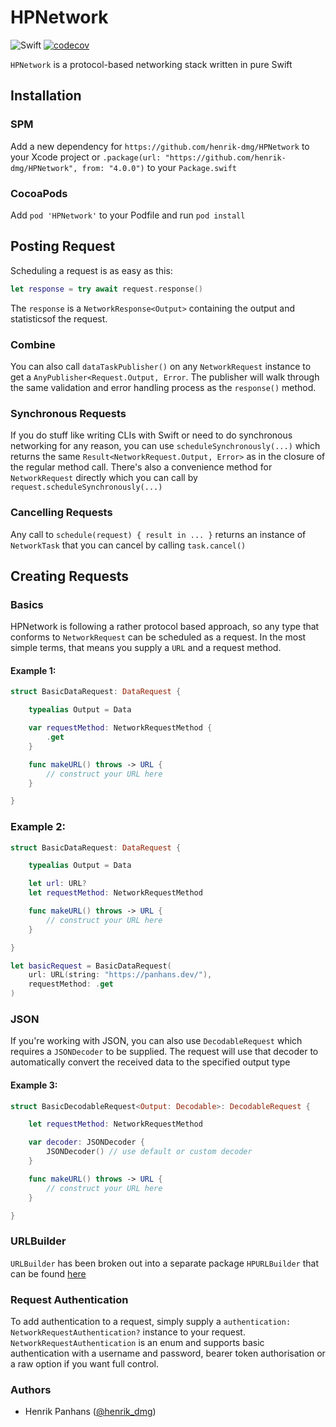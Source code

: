 # HPNetwork

![Swift](https://github.com/henrik-dmg/HPNetwork/workflows/Swift/badge.svg) [![codecov](https://codecov.io/gh/henrik-dmg/HPNetwork/graph/badge.svg?token=WZU3LZK4VD)](https://codecov.io/gh/henrik-dmg/HPNetwork)

`HPNetwork` is a protocol-based networking stack written in pure Swift

## Installation

### SPM

Add a new dependency for `https://github.com/henrik-dmg/HPNetwork` to your Xcode project or `.package(url: "https://github.com/henrik-dmg/HPNetwork", from: "4.0.0")` to your `Package.swift`

### CocoaPods

Add `pod 'HPNetwork'` to your Podfile and run `pod install`

## Posting Request

Scheduling a request is as easy as this:

```swift
let response = try await request.response()
```

The `response` is a `NetworkResponse<Output>` containing the output and statisticsof the request.

### Combine

You can also call `dataTaskPublisher()` on any `NetworkRequest` instance to get a `AnyPublisher<Request.Output, Error`. The publisher will walk through the same validation and error handling process as the `response()` method.

### Synchronous Requests

If you do stuff like writing CLIs with Swift or need to do synchronous networking for any reason, you can use `scheduleSynchronously(...)` which returns the same `Result<NetworkRequest.Output, Error>` as in the closure of the regular method call. There's also a convenience method for `NetworkRequest` directly which you can call by `request.scheduleSynchronously(...)`

### Cancelling Requests

Any call to `schedule(request) { result in ... }` returns an instance of `NetworkTask` that you can cancel by calling `task.cancel()`

## Creating Requests

### Basics

HPNetwork is following a rather protocol based approach, so any type that conforms to `NetworkRequest` can be scheduled as a request. In the most simple terms, that means you supply a `URL` and a request method.

#### Example 1:

```swift
struct BasicDataRequest: DataRequest {

    typealias Output = Data

    var requestMethod: NetworkRequestMethod {
        .get
    }

    func makeURL() throws -> URL {
		// construct your URL here
	}

}
```

### Example 2:

```swift
struct BasicDataRequest: DataRequest {

    typealias Output = Data

    let url: URL?
    let requestMethod: NetworkRequestMethod

    func makeURL() throws -> URL {
		// construct your URL here
	}

}

let basicRequest = BasicDataRequest(
    url: URL(string: "https://panhans.dev/"),
    requestMethod: .get
)
```

### JSON

If you're working with JSON, you can also use `DecodableRequest` which requires a `JSONDecoder` to be supplied. The request will use that decoder to automatically convert the received data to the specified output type

#### Example 3:

```swift
struct BasicDecodableRequest<Output: Decodable>: DecodableRequest {

    let requestMethod: NetworkRequestMethod

    var decoder: JSONDecoder {
        JSONDecoder() // use default or custom decoder
    }

    func makeURL() throws -> URL {
		// construct your URL here
	}

}
```

### URLBuilder

`URLBuilder` has been broken out into a separate package `HPURLBuilder` that can be found [here](https://github.com/henrik-dmg/HPURLBuilder)

### Request Authentication

To add authentication to a request, simply supply a `authentication: NetworkRequestAuthentication?` instance to your request. `NetworkRequestAuthentication` is an enum and supports basic authentication with a username and password, bearer token authorisation or a raw option if you want full control.

### Authors

- Henrik Panhans ([@henrik_dmg](https://twitter.com/henrik_dmg))
